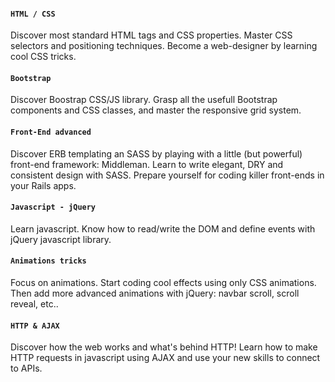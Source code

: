 #### `HTML / CSS`
Discover most standard HTML tags and CSS properties. Master CSS selectors and positioning techniques. Become a web-designer by learning cool CSS tricks.

#### `Bootstrap`
Discover Boostrap CSS/JS library. Grasp all the usefull Bootstrap components and CSS classes, and master the responsive grid system.

#### `Front-End advanced`
Discover ERB templating an SASS by playing with a little (but powerful) front-end framework: Middleman. Learn to write elegant, DRY and consistent design with SASS. Prepare yourself for coding killer front-ends in your Rails apps.

#### `Javascript - jQuery`
Learn javascript. Know how to read/write the DOM and define events with jQuery javascript library.

#### `Animations tricks`
Focus on animations. Start coding cool effects using only CSS animations. Then add more advanced animations with jQuery: navbar scroll, scroll reveal, etc..

#### `HTTP & AJAX`
Discover how the web works and what's behind HTTP! Learn how to make HTTP requests in javascript using AJAX and use your new skills to connect to APIs.